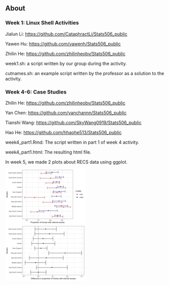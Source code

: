 ## About
### Week 1: Linux Shell Activities
Jialun Li: https://github.com/CataphractLi/Stats506_public

Yawen Hu: https://github.com/yawenh/Stats506_public

Zhilin He: https://github.com/zhilinheobv/Stats506_public

week1.sh: a script written by our group during the activity.

cutnames.sh: an example script written by the professor as a solution to the activity.

### Week 4-6: Case Studies

Zhilin He: https://github.com/zhilinheobv/Stats506_public

Yan Chen: https://github.com/yanchannn/Stats506_public

Tianshi Wang: https://github.com/SkyWang0919/Stats506_public

Hao He: https://github.com/hhaohe513/Stats506_public

week4_part1.Rmd: The script written in part 1 of week 4 activity.

week4_part1.html: The resulting html file.

In week 5, we made 2 plots about RECS data using ggplot.

<img src="../activities/week5/w4_p2_q1_plot.png" height="50%" width="50%">

<img src="../activities/week5/w4_p2_q2_plot.png" height="50%" width="50%">